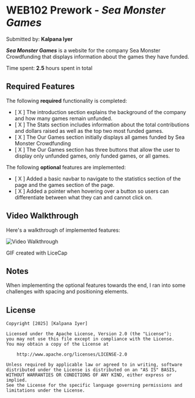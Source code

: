 # WEB102 Prework - *Sea Monster Games*

Submitted by: **Kalpana Iyer**

***Sea Monster Games*** is a website for the company Sea Monster Crowdfunding that displays information about the games they have funded.

Time spent: **2.5** hours spent in total

## Required Features

The following **required** functionality is completed:

* [ X ] The introduction section explains the background of the company and how many games remain unfunded.
* [ X ] The Stats section includes information about the total contributions and dollars raised as well as the top two most funded games.
* [ X ] The Our Games section initially displays all games funded by Sea Monster Crowdfunding
* [ X ] The Our Games section has three buttons that allow the user to display only unfunded games, only funded games, or all games.

The following **optional** features are implemented:

* [ X ] Added a basic navbar to navigate to the statistics section of the page and the games section of the page.
* [ X ] Added a pointer when hovering over a button so users can differentiate between what they can and cannot click on.


## Video Walkthrough

Here's a walkthrough of implemented features:

<img src='/Video-Walkthrough-WEB102(1).gif' title='Video Walkthrough' width='' alt='Video Walkthrough' />

GIF created with LiceCap

## Notes

When implementing the optional features towards the end, I ran into some challenges with spacing and positioning elements. 

## License

    Copyright [2025] [Kalpana Iyer]

    Licensed under the Apache License, Version 2.0 (the "License");
    you may not use this file except in compliance with the License.
    You may obtain a copy of the License at

        http://www.apache.org/licenses/LICENSE-2.0

    Unless required by applicable law or agreed to in writing, software
    distributed under the License is distributed on an "AS IS" BASIS,
    WITHOUT WARRANTIES OR CONDITIONS OF ANY KIND, either express or implied.
    See the License for the specific language governing permissions and
    limitations under the License.
